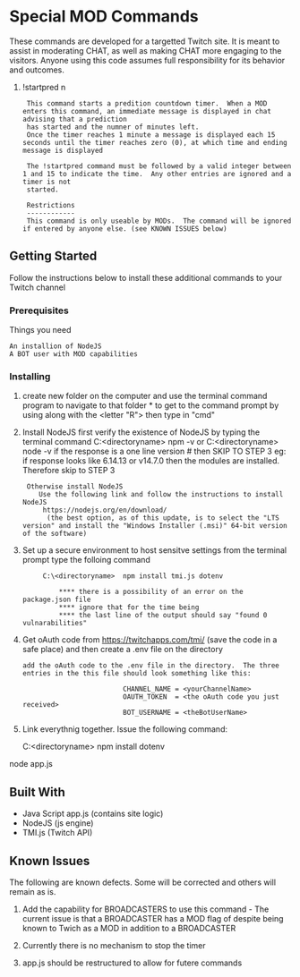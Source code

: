 # Special MOD Commands
These commands are developed for a targetted Twitch site.  It is meant to assist in moderating CHAT, as well as making CHAT more engaging to the visitors.
Anyone using this code assumes full responsibility for its behavior and outcomes.

1) !startpred n

        This command starts a predition countdown timer.  When a MOD enters this command, an immediate message is displayed in chat advising that a prediction
        has started and the numner of minutes left.
        Once the timer reaches 1 minute a message is displayed each 15 seconds until the timer reaches zero (0), at which time and ending message is displayed

        The !startpred command must be followed by a valid integer between 1 and 15 to indicate the time.  Any other entries are ignored and a timer is not
        started.

        Restrictions
        ------------
        This command is only useable by MODs.  The command will be ignored if entered by anyone else. (see KNOWN ISSUES below)


## Getting Started

Follow the instructions below to install these additional commands to your Twitch channel

### Prerequisites

Things you need 

```
An installion of NodeJS
A BOT user with MOD capabilities
```

### Installing

1) create new folder on the computer and use the terminal command program to navigate to that folder
        * to get to the command prompt by using <the windows key> along with the <letter "R">
          then type in "cmd"


2) Install NodeJS
        first verify the existence of NodeJS by typing the terminal command
            C:\<directoryname> npm -v or 
            C:\<directoryname> node -v
        if the response is a one line version # then SKIP TO STEP 3
            eg: if response looks like
                6.14.13 or
                v14.7.0 
                then the modules are installed.  Therefore skip to STEP 3

            
        Otherwise install NodeJS
           Use the following link and follow the instructions to install NodeJS
            https://nodejs.org/en/download/
             (the best option, as of this update, is to select the "LTS version" and install the "Windows Installer (.msi)" 64-bit version of the software)
     

4) Set up a secure environment to host sensitve settings
        from the terminal prompt type the folloing command
            
            C:\<directoryname>  npm install tmi.js dotenv

                **** there is a possibility of an error on the package.json file
                **** ignore that for the time being
                **** the last line of the output should say "found 0 vulnarabilities" 


5) Get oAuth code from https://twitchapps.com/tmi/
        (save the code in a safe place)
                and then
       create a .env file on the directory


       add the oAuth code to the .env file in the directory.  The three entries in the this file should look something like this:

                                CHANNEL_NAME = <yourChannelName>
                                OAUTH_TOKEN  = <the oAuth code you just received>
                                BOT_USERNAME = <theBotUserName>


6) Link everythnig together.  Issue the following command:

    C:\<directoryname> npm install dotenv


node app.js



## Built With

* Java Script app.js (contains site logic)
* NodeJS (js engine)
* TMI.js (Twitch API)

## Known Issues

The following are known defects.  Some will be corrected and others will remain as is.

1) Add the capability for BROADCASTERS to use this command - The current issue is that a BROADCASTER has a MOD flag of <FALSE> despite being known to
   Twich as a MOD in addition to a BROADCASTER

2) Currently there is no mechanism to stop the timer

3) app.js should be restructured to allow for futere commands
